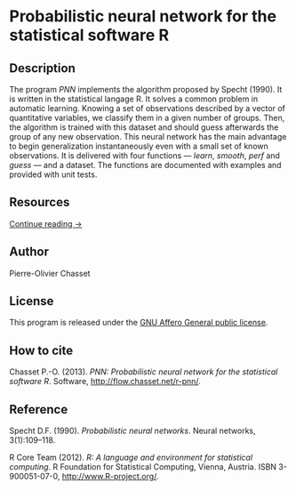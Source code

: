 Probabilistic neural network for the statistical software R
===========================================================

Description
-----------

The program *PNN* implements the algorithm proposed by Specht (1990). It is written in the statistical langage R. It solves a common problem in automatic learning. Knowing a set of observations described by a vector of quantitative variables, we classify them in a given number of groups. Then, the algorithm is trained with this dataset and should guess afterwards the group of any new observation. This neural network has the main advantage to begin generalization instantaneously even with a small set of known observations. It is delivered with four functions — *learn*, *smooth*, *perf* and *guess* — and a dataset. The functions are documented with examples and provided with unit tests.

Resources
---------

[Continue reading →](http://flow.chasset.net/r-pnn/) 

Author
------

Pierre-Olivier Chasset

License
-------

This program is released under the [GNU Affero General public license](http://www.gnu.org/licenses/agpl.html).

How to cite
-----------

Chasset P.-O. (2013). *PNN: Probabilistic neural network for the statistical software R*. Software, http://flow.chasset.net/r-pnn/.

Reference
---------

Specht D.F. (1990). *Probabilistic neural networks*. Neural networks, 3(1):109–118.

R Core Team (2012). *R: A language and environment for statistical computing*. R Foundation for Statistical Computing, Vienna, Austria. ISBN 3-900051-07-0, http://www.R-project.org/.
